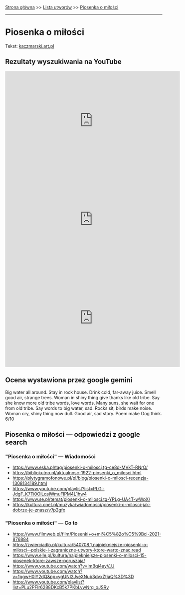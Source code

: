 [Strona główna](../index.md) >> [Lista utworów](../list.md) >> [Piosenka o miłości](424.md)

---

# Piosenka o miłości

Tekst: [kaczmarski.art.pl](https://www.kaczmarski.art.pl/tworczosc/wiersze/piosenka-o-milosci/)

## Rezultaty wyszukiwania na YouTube

<iframe width="560" height="315" src="https://www.youtube.com/embed/LwlvCphsBCQ?si=IdontcarewhotheIRSsendsImnotpayingtaxes" title="YouTube video player" frameborder="0" allow="accelerometer; autoplay; clipboard-write; encrypted-media; gyroscope; picture-in-picture; web-share" referrerpolicy="strict-origin-when-cross-origin" allowfullscreen></iframe>

<iframe width="560" height="315" src="https://www.youtube.com/embed/4lG2DderDN8?si=IdontcarewhotheIRSsendsImnotpayingtaxes" title="YouTube video player" frameborder="0" allow="accelerometer; autoplay; clipboard-write; encrypted-media; gyroscope; picture-in-picture; web-share" referrerpolicy="strict-origin-when-cross-origin" allowfullscreen></iframe>

<iframe width="560" height="315" src="https://www.youtube.com/embed/kVmi7a7XkWg?si=IdontcarewhotheIRSsendsImnotpayingtaxes" title="YouTube video player" frameborder="0" allow="accelerometer; autoplay; clipboard-write; encrypted-media; gyroscope; picture-in-picture; web-share" referrerpolicy="strict-origin-when-cross-origin" allowfullscreen></iframe>

## Ocena wystawiona przez google gemini

Big water all around. Stay in rock house. Drink cold, far-away juice. Smell good air, strange trees. Woman in shiny thing give thanks like old tribe. Say she know more old tribe words, love words. Many suns, she wait for one from old tribe. Say words to big water, sad. Rocks sit, birds make noise. Woman cry, shiny thing now dull. Good air, sad story. Poem make Oog think. 6/10


## Piosenka o miłości — odpowiedzi z google search

### "Piosenka o miłości" — Wiadomości

- <https://www.eska.pl/tag/piosenki-o-milosci,tg-ce8d-MVkT-RNrQ/>
- <https://bibliokutno.pl/aktualnosc-1922-piosenki_o_milosci.html>
- <https://plytygramofonowe.pl/pl/blog/piosenki-o-milosci-recenzja-1308134189.html>
- <https://www.youtube.com/playlist?list=PLGl-JdgF_K7Ti0OiLqslWmuFlPM4L1hw4>
- <https://www.se.pl/temat/piosenki-o-milosci,tg-YPLg-UA4T-wWpX/>
- <https://kultura.onet.pl/muzyka/wiadomosci/piosenki-o-milosci-jak-dobrze-je-znasz/v7p2gfx>

### "Piosenka o miłości" — Co to

- <https://www.filmweb.pl/film/Piosenki+o+mi%C5%82o%C5%9Bci-2021-876884>
- <https://zwierciadlo.pl/kultura/540708,1,najpiekniejsze-piosenki-o-milosci--polskie-i-zagraniczne-utwory-ktore-warto-znac.read>
- <https://www.elle.pl/kultura/najpiekniejsze-piosenki-o-milosci-15-piosenek-ktore-zawsze-poruszaja/>
- <https://www.youtube.com/watch?v=lmBqi4ayV_U>
- <https://www.youtube.com/watch?v=1pgwH0lY2dQ&pp=ygUNI2JveXNub3dvxZtjaQ%3D%3D>
- <https://www.youtube.com/playlist?list=PLu2PFIr6288DKcB5k7PKbLvwNrq_oJSRy>

